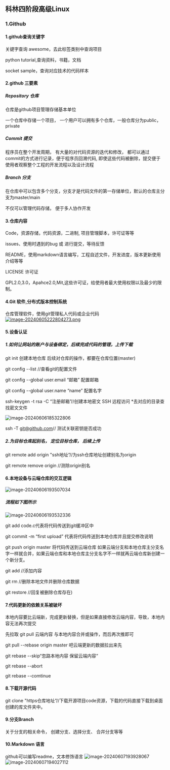 ## 科林四阶段高级Linux

### 1.Github

#### 1.github查询关键字

关键字查询 awesome，去此标签类别中查询项目

python tutorial,查询资料，书籍，文档

socket sample，查询对应技术的代码样本

#### 2.github 三要素

##### Repository 仓库

仓库是github项目管理存储基本单位

一个仓库中存储一个项目， 一个用户可以拥有多个仓库，一般仓库分为public，private

##### Commit 提交

程序员在整个开发周期， 有大量的对代码资源的迭代和修改， 都可以通过commit的方式进行记录，便于程序员回溯代码, 即使这些代码被删除，提交便于使用者观察整个工程的开发流程以及设计流程

##### Branch 分支

在仓库中可以包含多个分支，分支才是代码文件的第一存储单位，默认的仓库主分支为master/main

不仅可以管理代码存储， 便于多人协作开发

#### 3.仓库内容

Code，资源存储，代码资源，二进制, 项目管理脚本，许可证等等

issues、使用时遇到的bug 或 进行提交，等待反馈

README，使用markdown语言编写，工程自述文件，开发进度，版本更新使用介绍等等

LICENSE 许可证

GPL2.0,3.0，Apahce2.0,Mit,这些许可证，给使用者最大使用权限以及最少的限制。

#### 4.Git 软件,分布式版本控制系统

仓库管理软件，使用git管理私人代码或企业代码
[![image-20240605222804273.png](https://i.postimg.cc/6qbJM2Ls/image-20240605222804273.png)](https://postimg.cc/QK7ytMyS)

#### 5.设备认证

##### 1.如何让网站的账户与设备绑定，后续完成代码的管理，上传下载

git init 创建本地仓库						后续对仓库的操作，都要在仓库位置(master)

git config --list //查看git的配置文件

git config --global user.email “邮箱” 配置邮箱

git config --global user.name “name” 配置名字

ssh-keygen -t rsa -C “注册邮箱”//创建本地密文				SSH 远程访问
*去对应的目录查找密文文件

![image-20240606185322806](C:\Users\ASUS\AppData\Roaming\Typora\typora-user-images\image-20240606185322806.png)

ssh -T git@github.com// 测试关联密钥是否成功

##### 2.为目标仓库起别名， 定位目标仓库， 后续上传

git remote add origin "ssh地址”//为ssh仓库地址创建别名为origin

git remote remove origin //测除origin别名

#### 6.本地设备与云端仓库的交互逻辑

![image-20240606193507034](C:\Users\ASUS\AppData\Roaming\Typora\typora-user-images\image-20240606193507034.png)

##### 流程如下图所示

![image-20240606193532336](C:\Users\ASUS\AppData\Roaming\Typora\typora-user-images\image-20240606193532336.png)

git add code.c代表将代码传送到git缓冲区中

git commit -m “first upload” 代表将代码传送到本地仓库并且提交修改说明

git push origin master 将代码传送到云端仓库 如果云端分支和本地仓库主分支名字一样就合并，如果云端仓库和本地仓库主分支名字不一样就再云端仓库新创建一个新分支。

git add  //添加内容

git rm //删除本地文件并删除仓库数据

git restore //回复被删除仓库存在)

#### 7.代码更新的依赖关系被破坏

本地内容要比云端新，完成更新替换，但是如果直接修改云端内容，导致，本地内容无法再次提交

先拉取 git pull 云端内容 与本地内容合并或操作，而后再次推即可

git pull --rebase origin master 吧云端更新的数据拉出来先

git rebase --skip“忽路本地内容 保留云端内容“

git rebase --abort

git rebase --comtinue

#### 8.下载开源代码

git clone "https仓库地址”//下载开源项目code资源，下载的代码直接下载到桌面创建的库文件夹中。

#### 9.分支Branch

关于分支的相关命令， 创建分支、选择分支、 合幷分支等等 

#### 10.Markdown 语言
github可以编写readme，文本修饰语言
![image-20240607193928067](C:\Users\ASUS\AppData\Roaming\Typora\typora-user-images\image-20240607193928067.png)
![image-20240607194027112](C:\Users\ASUS\AppData\Roaming\Typora\typora-user-images\image-20240607194027112.png)

